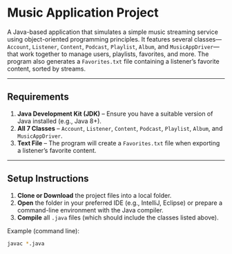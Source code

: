 # Music Application Project

A Java-based application that simulates a simple music streaming service using object-oriented programming principles. It features several classes—`Account`, `Listener`, `Content`, `Podcast`, `Playlist`, `Album`, and `MusicAppDriver`—that work together to manage users, playlists, favorites, and more. The program also generates a `Favorites.txt` file containing a listener’s favorite content, sorted by streams.

---

## Requirements

1. **Java Development Kit (JDK)** – Ensure you have a suitable version of Java installed (e.g., Java 8+).
2. **All 7 Classes** – `Account`, `Listener`, `Content`, `Podcast`, `Playlist`, `Album`, and `MusicAppDriver`.
3. **Text File** – The program will create a `Favorites.txt` file when exporting a listener’s favorite content.

---

## Setup Instructions

1. **Clone or Download** the project files into a local folder.
2. **Open** the folder in your preferred IDE (e.g., IntelliJ, Eclipse) or prepare a command-line environment with the Java compiler.
3. **Compile** all `.java` files (which should include the classes listed above).

Example (command line):
```bash
javac *.java
